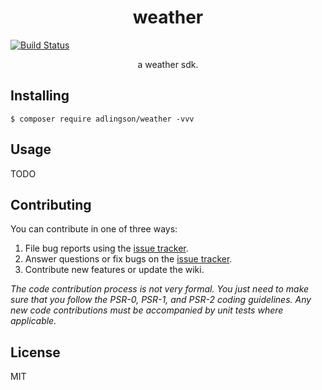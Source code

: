 <h1 align="center"> weather </h1>

[![Build Status](https://travis-ci.com/adlingson/weather.svg?branch=master)](https://travis-ci.com/adlingson/weather)

<p align="center"> a weather sdk.</p>


## Installing

```shell
$ composer require adlingson/weather -vvv
```

## Usage

TODO

## Contributing

You can contribute in one of three ways:

1. File bug reports using the [issue tracker](https://github.com/adlingson/weather/issues).
2. Answer questions or fix bugs on the [issue tracker](https://github.com/adlingson/weather/issues).
3. Contribute new features or update the wiki.

_The code contribution process is not very formal. You just need to make sure that you follow the PSR-0, PSR-1, and PSR-2 coding guidelines. Any new code contributions must be accompanied by unit tests where applicable._

## License

MIT
